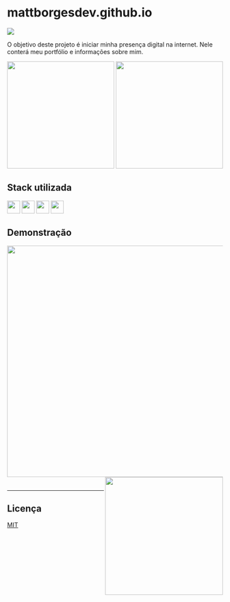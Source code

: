 # mattborgesdev.github.io

<a href="linkedin.com/in/mattborgesdev/" target="_blank"><img src="https://img.shields.io/badge/LinkedIn-0077B5?style=for-the-badge&logo=linkedin&logoColor=white" target="_blank"></a>

O objetivo deste projeto é iniciar minha presença digital na internet. Nele conterá meu portfólio e informações sobre mim.

<div style="align: right">
    <img src="https://github.com/mattborgesdev/mattborgesdev.github.io/blob/master/img/website-in-desktop.png" max-width="475px" height="250px"/>
    <img src="https://github.com/mattborgesdev/mattborgesdev.github.io/blob/master/img/website-in-smartphone.png" max-width="200px" height="250px"/>
</div>

## Stack utilizada

<div style="display: inline-block">
    <img src="https://cdn.jsdelivr.net/gh/devicons/devicon/icons/html5/html5-original.svg" width="30px"/>
    <img src="https://cdn.jsdelivr.net/gh/devicons/devicon/icons/css3/css3-original.svg" width="30px"/>
    <img src="https://cdn.jsdelivr.net/gh/devicons/devicon/icons/javascript/javascript-original.svg" width="30px"/>
    <img src="https://cdn.jsdelivr.net/gh/devicons/devicon/icons/figma/figma-original.svg" width="30px"/>
</div>

## Demonstração

<div style="display: block">
    <img src="https://github.com/mattborgesdev/mattborgesdev.github.io/blob/master/img/website-full-desktop.png" width="540px" align="left">
    <img src="https://github.com/mattborgesdev/mattborgesdev.github.io/blob/master/img/website-full-smartphone.png" width="275px" align="right">
</div>

<br/>
<hr/>

<div style="display: block">

## Licença

[MIT](https://choosealicense.com/licenses/mit/)

</div>